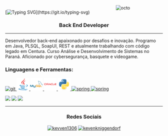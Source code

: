 <img src="https://github.com/Rishit-dagli/Rishit-dagli/blob/master/images/octocat-anime.gif" min-width="400px" max-width="400px" width="150px" align="right" alt="octo">


[![Typing SVG](https://readme-typing-svg.demolab.com?font=Fira+Code&size=32&pause=1000&color=34C028&center=true&vCenter=true&random=false&width=1000&separator=%3C&lines=System.out.println(%22Hello+World%22);%3COl%C3%A1+%F0%9F%98%8E+Eu+sou+o+Keven!)](https://git.io/typing-svg)

<h3 align="center">Back End Developer</h3>

-----------------------------
Desenvolvedor back-end apaixonado por desafios e inovação. Programo em Java, PLSQL, SoapUI, REST e atualmente trabalhando com código legado em Centura. Curso Análise e Desenvolvimento de Sistemas no Paraná. Aficionado por cybersegurança, basquete e videogame.

<h3 align="left">Linguagens e Ferramentas:</h3>
<p align="left"> 
  <a href="https://git-scm.com/" target="_blank" rel="noreferrer"> 
  <img src="https://www.vectorlogo.zone/logos/git-scm/git-scm-icon.svg" alt="git" width="40" height="40"/> </a> 
  <a href="https://www.java.com" target="_blank" rel="noreferrer"> 
    <img src="https://raw.githubusercontent.com/devicons/devicon/master/icons/java/java-original.svg" alt="java" width="40" height="40"/> </a> 
  <a href="https://www.mysql.com/" target="_blank" rel="noreferrer"> 
    <img src="https://raw.githubusercontent.com/devicons/devicon/master/icons/mysql/mysql-original-wordmark.svg" alt="mysql" width="40" height="40"/> </a> 
  <a href="https://www.oracle.com/" target="_blank" rel="noreferrer"> 
    <img src="https://raw.githubusercontent.com/devicons/devicon/master/icons/oracle/oracle-original.svg" alt="oracle" width="40" height="40"/> </a> 
  <a href="https://www.python.org" target="_blank" rel="noreferrer"> 
      <img src="https://raw.githubusercontent.com/devicons/devicon/master/icons/python/python-original.svg" alt="python" width="40" height="40"/> </a> 
  <a href="https://spring.io/" target="_blank" rel="noreferrer"> 
        <img src="https://www.vectorlogo.zone/logos/springio/springio-icon.svg" alt="spring" width="40" height="40"/> </a> 
    <a href="" rel="noreferrer"> 
        <img src="https://cdn.icon-icons.com/icons2/1381/PNG/512/soapui_93772.png" alt="spring" width="40" height="40"/> </a> 
</p>

<div>
<img src="https://github-readme-stats.vercel.app/api?username=keven-kniggendorf&theme=vue-dark&show_icons=true&hide_border=true&count_private=true" width="330"/> 
<img src="https://github-readme-streak-stats.herokuapp.com/?user=keven-kniggendorf&theme=vue-dark&hide_border=true" width="330"/> 
<img src="https://github-readme-stats.vercel.app/api/top-langs/?username=keven-kniggendorf&theme=vue-dark&show_icons=true&hide_border=true&layout=compact" width="330"/> 
</div>

-----------------------------

<h3 align="center">Redes Sociais</h3>
<p align="center">
<a href="https://twitter.com/kevven1306" target="blank">
  <img align="center" src="https://raw.githubusercontent.com/rahuldkjain/github-profile-readme-generator/master/src/images/icons/Social/twitter.svg" alt="kevven1306" height="30" width="40" /></a>
<a href="https://linkedin.com/in/kevenkniggendorf" target="blank">
  <img align="center" src="https://raw.githubusercontent.com/rahuldkjain/github-profile-readme-generator/master/src/images/icons/Social/linked-in-alt.svg" alt="kevenkniggendorf" height="30" width="40" /></a>
</p>


